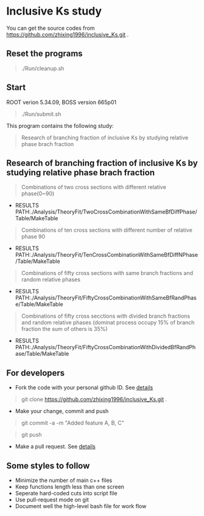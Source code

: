 # Inclusive Ks study

You can get the source codes from https://github.com/zhixing1996/inclusive_Ks.git .

## Reset the programs 

> ./Run/cleanup.sh 

## Start

ROOT verion 5.34.09, BOSS version 665p01

> ./Run/submit.sh

This program contains the following study:

> Research of branching fraction of inclusive Ks by studying relative phase brach fraction

## Research of branching fraction of inclusive Ks by studying relative phase brach fraction

> Combinations of two cross sections with different relative phase(0~90)

- RESULTS PATH:./Analysis/TheoryFit/TwoCrossCombinationWithSameBfDiffPhase/Table/MakeTable

> Combinations of ten cross sections with different number of relative phase 90

- RESULTS PATH:./Analysis/TheoryFit/TenCrossCombinationWithSameBfDiffNPhase/Table/MakeTable

> Combinations of fifty cross sections with same branch fractions and random relative phases

- RESULTS PATH:./Analysis/TheoryFit/FiftyCrossCombinationWithSameBfRandPhase/Table/MakeTable

> Combinations of fifty cross secctions with divided branch fractions and random relative phases (dominat process occupy 15% of branch fraction the sum of others is 35%)

- RESULTS PATH:./Analysis/TheoryFit/FiftyCrossCombinationWithDividedBfRandPhase/Table/MakeTable

## For developers 

- Fork the code with your personal github ID. See [details](https://help.github.com/articles/fork-a-repo/)

> git clone https://github.com/zhixing1996/inclusive_Ks.git .

- Make your change, commit and push 

> git commit -a -m "Added feature A, B, C"

> git push

- Make a pull request. See [details](https://help.github.com/articles/using-pull-requests/)

## Some styles to follow 
- Minimize the number of main c++ files 
- Keep functions length less than one screen
- Seperate hard-coded cuts into script file
- Use pull-request mode on git 
- Document well the high-level bash file for work flow 



